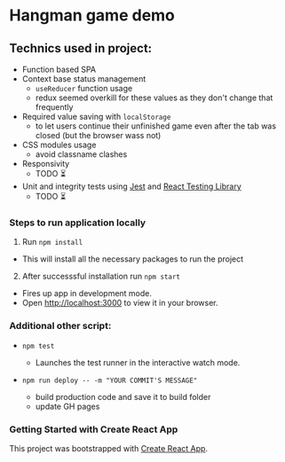 # Hangman game demo

## Technics used in project:
- Function based SPA
- Context base status management
  - `useReducer` function usage
  - redux seemed overkill for these values as they don't change that frequently 
- Required value saving with `localStorage`
  - to let users continue their unfinished game even after the tab was closed (but the browser wass not)
- CSS modules usage
  - avoid classname clashes
- Responsivity
  - TODO ⏳
- Unit and integrity tests using [Jest](https://jestjs.io/) and [React Testing Library](https://testing-library.com/docs/react-testing-library/intro/)
  - TODO ⏳

### Steps to run application locally

1. Run `npm install`
- This will install all the necessary packages to run the project

2. After successsful installation run `npm start`
- Fires up app in development mode.
- Open [http://localhost:3000](http://localhost:3000) to view it in your browser.

### Additional other script:

- `npm test`
  - Launches the test runner in the interactive watch mode.

- `npm run deploy -- -m "YOUR COMMIT'S MESSAGE" `
  - build production code and save it to build folder
  - update GH pages

### Getting Started with Create React App

This project was bootstrapped with [Create React App](https://github.com/facebook/create-react-app).